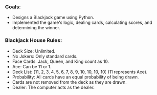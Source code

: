 ### Goals:
- Designs a Blackjack game using Python.
- Implemented the game's logic, dealing cards, calculating scores, and determining the winner.

### Blackjack House Rules:
- Deck Size: Unlimited.
- No Jokers: Only standard cards.
- Face Cards: Jack, Queen, and King count as 10.
- Ace: Can be 11 or 1.
- Deck List: [11, 2, 3, 4, 5, 6, 7, 8, 9, 10, 10, 10, 10] (11 represents Ace).
- Probability: All cards have an equal probability of being drawn.
- Cards are not removed from the deck as they are drawn.
- Dealer: The computer acts as the dealer.

